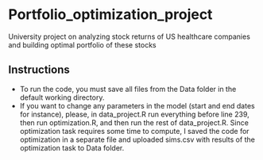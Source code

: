 # Portfolio_optimization_project
University project on analyzing stock returns of US healthcare companies and building optimal portfolio of these stocks
## Instructions ##
- To run the code, you must save all files from the Data folder in the default working directory.
- If you want to change any parameters in the model (start and end dates for instance), please, in data_project.R run everything before line 239, then run optimization.R, and then run the rest of data_project.R. Since optimization task requires some time to compute, I saved the code for optimization in a separate file and uploaded sims.csv with results of the optimization task to Data folder.
